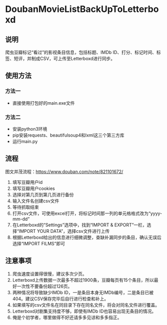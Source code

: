 # DoubanMovieListBackUpToLetterboxd

## 说明
爬虫豆瓣标记“看过”的影视条目信息，包括标题、IMDb ID、打分、标记时间、标签、短评，并制成CSV，可上传至Letterboxd进行同步。

## 使用方法
### 方法一
- 直接使用打包好的main.exe文件
### 方法二
- 安装python3环境
- pip安装requests、beautifulsoup4和lxml这三个第三方库
- 运行main.py

## 流程
图文并茂流程：https://www.douban.com/note/821101672/
1. 填写豆瓣用户id
2. 填写豆瓣用户cookies
3. 选择对第几页到第几页进行备份
4. 输入文件名创建csv文件
5. 等待抓取结束
6. 打开csv文件，可使用excel打开，将标记时间那一列的单元格格式改为“yyyy-mm-dd”
7. 在Letterboxd的“Settings”选项中，找到“IMPORT & EXPORT”一栏，选择“IMPORT YOUR DATA”，选择csv文件进行上传
8. 根据Letterboxd给出的信息进行细微调整，查缺补漏同步的条目，确认无误后选择“IMPORT FILMS”即可

## 注意事项
1. 爬虫速度设置得很慢，建议多次少页。
2. Letterboxd上传数据一次最多不超过1900条，豆瓣每页有15个条目，所以最好一次性不要备份超过126页。
3. 两种情况将导致缺少IMDb ID，一是条目本身无IMDb编号，二是条目已被404。建议CSV保存完毕后自行进行检查和补上。
4. 如果填写的csv文件名在同目录下存在同名文件，将会对同名文件进行覆盖。
5. Letterboxd对剧集支持度不够，即使有IMDb ID也容易出现无条目的情况。
6. 俺是个初学者，哪里做得不好还请多多见谅和多多指正。
